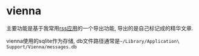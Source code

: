 # vienna

主要功能是基于我常用[rss应用](https://www.vienna-rss.com/)的一个导出功能, 导出的是自己标记成的精华文章.

vienna使用的sqlite作为存储, db文件路径通常是`~/Library/Application\ Support/Vienna/messages.db`
